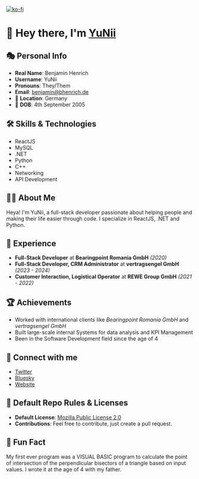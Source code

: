 [![ko-fi](https://ko-fi.com/img/githubbutton_sm.svg)](https://ko-fi.com/O4O5Q3ABB)

# 👋 Hey there, I'm [YuNii](https://github.com/bhenrich)

## 🎭 Personal Info

- **Real Name**: Benjamin Henrich
- **Username**: YuNii
- **Pronouns**: They/Them
- **Email**: benjamin@bhenrich.de
- 📍 **Location**: Germany
- 🎂 **DOB**: 4th September 2005
  
## 🛠 Skills & Technologies

- ReactJS
- MySQL
- .NET
- Python
- C++
- Networking
- API Development

## 👨‍💻 About Me

Heya! I'm YuNii, a full-stack developer passionate about helping people and making their life easier through code. I specialize in ReactJS, .NET and Python.

## 💼 Experience

- **Full-Stack Developer** at **Bearingpoint Romania GmbH** _(2020)_
- **Full-Stack Developer, CRM Administrator** at **vertragsengel GmbH** _(2023 - 2024)_
- **Customer Interaction, Logistical Operator** at **REWE Group GmbH** _(2021 - 2022)_

## 🏆 Achievements

- Worked with international clients like *Bearingpoint Romania GmbH* and *vertragsengel GmbH*
- Built large-scale internal Systems for data analysis and KPI Management
- Been in the Software Development field since the age of 4

## 🔗 Connect with me

- [Twitter](https://twitter.com/yuniidev)
- [Bluesky](https://www.bsky.app/yuniisplatter)
- [Website](https://yunii.net)
  
## 📜 Default Repo Rules & Licenses

- **Default License**: [Mozilla Public License 2.0](https://choosealicense.com/licenses/mpl-2.0/)
- **Contributions**: Feel free to contribute, just create a pull request.
  
## 🎉 Fun Fact

My first ever program was a VISUAL BASIC program to calculate the point of intersection of the perpendicular bisectors of a triangle based on input values. I wrote it at the age of 4 with my father.


